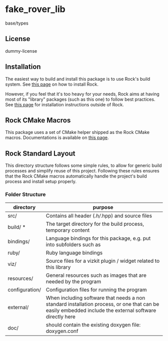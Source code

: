 fake_rover_lib
=============
base/types



License
-------
dummy-license

Installation
------------
The easiest way to build and install this package is to use Rock's build system.
See [this page](http://rock-robotics.org/stable/documentation/installation.html)
on how to install Rock.

However, if you feel that it's too heavy for your needs, Rock aims at having
most of its "library" packages (such as this one) to follow best practices. See
[this page](http://rock-robotics.org/stable/documentation/packages/outside_of_rock.html)
for installation instructions outside of Rock.

Rock CMake Macros
-----------------

This package uses a set of CMake helper shipped as the Rock CMake macros.
Documentations is available on [this page](http://rock-robotics.org/stable/documentation/packages/cmake_macros.html).

Rock Standard Layout
--------------------

This directory structure follows some simple rules, to allow for generic build
processes and simplify reuse of this project. Following these rules ensures that
the Rock CMake macros automatically handle the project's build process and
install setup properly.

### Folder Structure

| directory         |       purpose                                                        |
| ----------------- | ------------------------------------------------------               |
| src/              | Contains all header (*.h/*.hpp) and source files                     |
| build/ *          | The target directory for the build process, temporary content        |
| bindings/         | Language bindings for this package, e.g. put into subfolders such as |
| ruby/             | Ruby language bindings                                               |
| viz/              | Source files for a vizkit plugin / widget related to this library    |
| resources/        | General resources such as images that are needed by the program      |
| configuration/    | Configuration files for running the program                          |
| external/         | When including software that needs a non standard installation process, or one that can be easily embedded include the external software directly here |
| doc/              | should contain the existing doxygen file: doxygen.conf               |
